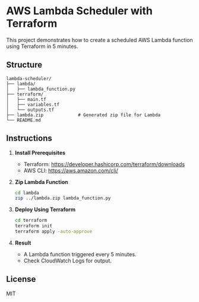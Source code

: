 # AWS Lambda Scheduler with Terraform

This project demonstrates how to create a scheduled AWS Lambda function using Terraform in 5 minutes.

## Structure

```
lambda-scheduler/
├── lambda/
│   ├── lambda_function.py
├── terraform/
│   ├── main.tf
│   ├── variables.tf
│   └── outputs.tf
├── lambda.zip             # Generated zip file for Lambda
└── README.md
```

## Instructions

1. **Install Prerequisites**
   - Terraform: https://developer.hashicorp.com/terraform/downloads
   - AWS CLI: https://aws.amazon.com/cli/

2. **Zip Lambda Function**
   ```bash
   cd lambda
   zip ../lambda.zip lambda_function.py
   ```

3. **Deploy Using Terraform**
   ```bash
   cd terraform
   terraform init
   terraform apply -auto-approve
   ```

4. **Result**
   - A Lambda function triggered every 5 minutes.
   - Check CloudWatch Logs for output.

## License
MIT
